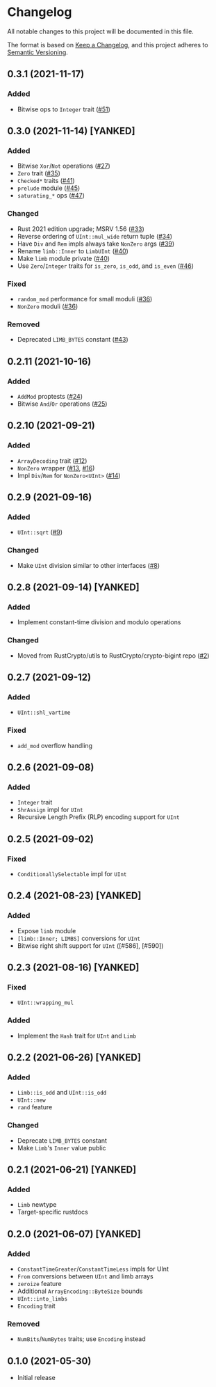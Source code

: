 # Changelog
All notable changes to this project will be documented in this file.

The format is based on [Keep a Changelog](https://keepachangelog.com/en/1.0.0/),
and this project adheres to [Semantic Versioning](https://semver.org/spec/v2.0.0.html).

## 0.3.1 (2021-11-17)
### Added
- Bitwise ops to `Integer` trait ([#51])

[#51]: https://github.com/RustCrypto/crypto-bigint/pull/51

## 0.3.0 (2021-11-14) [YANKED]
### Added
- Bitwise `Xor`/`Not` operations ([#27])
- `Zero` trait ([#35])
- `Checked*` traits ([#41])
- `prelude` module ([#45])
- `saturating_*` ops ([#47])

### Changed
- Rust 2021 edition upgrade; MSRV 1.56 ([#33])
- Reverse ordering of `UInt::mul_wide` return tuple ([#34])
- Have `Div` and `Rem` impls always take `NonZero` args ([#39])
- Rename `limb::Inner` to `LimbUInt` ([#40])
- Make `limb` module private ([#40])
- Use `Zero`/`Integer` traits for `is_zero`, `is_odd`, and `is_even` ([#46])

### Fixed
- `random_mod` performance for small moduli ([#36])
- `NonZero` moduli ([#36])

### Removed
- Deprecated `LIMB_BYTES` constant ([#43])

[#27]: https://github.com/RustCrypto/crypto-bigint/pull/27
[#33]: https://github.com/RustCrypto/crypto-bigint/pull/33
[#34]: https://github.com/RustCrypto/crypto-bigint/pull/34
[#35]: https://github.com/RustCrypto/crypto-bigint/pull/35
[#36]: https://github.com/RustCrypto/crypto-bigint/pull/36
[#39]: https://github.com/RustCrypto/crypto-bigint/pull/39
[#40]: https://github.com/RustCrypto/crypto-bigint/pull/40
[#41]: https://github.com/RustCrypto/crypto-bigint/pull/41
[#43]: https://github.com/RustCrypto/crypto-bigint/pull/43
[#45]: https://github.com/RustCrypto/crypto-bigint/pull/45
[#46]: https://github.com/RustCrypto/crypto-bigint/pull/46
[#47]: https://github.com/RustCrypto/crypto-bigint/pull/47

## 0.2.11 (2021-10-16)
### Added
- `AddMod` proptests ([#24])
- Bitwise `And`/`Or` operations ([#25])

[#24]: https://github.com/RustCrypto/crypto-bigint/pull/24
[#25]: https://github.com/RustCrypto/crypto-bigint/pull/25

## 0.2.10 (2021-09-21)
### Added
- `ArrayDecoding` trait ([#12])
- `NonZero` wrapper ([#13], [#16])
- Impl `Div`/`Rem` for `NonZero<UInt>` ([#14])

[#12]: https://github.com/RustCrypto/crypto-bigint/pull/12
[#13]: https://github.com/RustCrypto/crypto-bigint/pull/13
[#14]: https://github.com/RustCrypto/crypto-bigint/pull/14
[#16]: https://github.com/RustCrypto/crypto-bigint/pull/16

## 0.2.9 (2021-09-16)
### Added
- `UInt::sqrt` ([#9])

### Changed
- Make `UInt` division similar to other interfaces ([#8])

[#8]: https://github.com/RustCrypto/crypto-bigint/pull/8
[#9]: https://github.com/RustCrypto/crypto-bigint/pull/9

## 0.2.8 (2021-09-14) [YANKED]
### Added
- Implement constant-time division and modulo operations

### Changed
- Moved from RustCrypto/utils to RustCrypto/crypto-bigint repo ([#2])

[#2]: https://github.com/RustCrypto/crypto-bigint/pull/2

## 0.2.7 (2021-09-12)
### Added
- `UInt::shl_vartime` 

### Fixed
- `add_mod` overflow handling

## 0.2.6 (2021-09-08)
### Added
- `Integer` trait
- `ShrAssign` impl for `UInt`
- Recursive Length Prefix (RLP) encoding support for `UInt`

## 0.2.5 (2021-09-02)
### Fixed
- `ConditionallySelectable` impl for `UInt`

## 0.2.4 (2021-08-23) [YANKED]
### Added
- Expose `limb` module
- `[limb::Inner; LIMBS]` conversions for `UInt`
- Bitwise right shift support for `UInt` ([#586], [#590])

## 0.2.3 (2021-08-16) [YANKED]
### Fixed
- `UInt::wrapping_mul`

### Added
- Implement the `Hash` trait for `UInt` and `Limb`

## 0.2.2 (2021-06-26) [YANKED]
### Added
- `Limb::is_odd` and `UInt::is_odd`
- `UInt::new`
- `rand` feature

### Changed
- Deprecate `LIMB_BYTES` constant
- Make `Limb`'s `Inner` value public

## 0.2.1 (2021-06-21) [YANKED]
### Added
- `Limb` newtype
- Target-specific rustdocs

## 0.2.0 (2021-06-07) [YANKED]
### Added
- `ConstantTimeGreater`/`ConstantTimeLess` impls for UInt
- `From` conversions between `UInt` and limb arrays
- `zeroize` feature
- Additional `ArrayEncoding::ByteSize` bounds
- `UInt::into_limbs`
- `Encoding` trait

### Removed
- `NumBits`/`NumBytes` traits; use `Encoding` instead

## 0.1.0 (2021-05-30)
- Initial release

